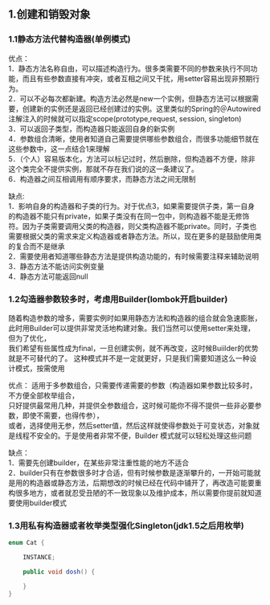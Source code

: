 ## 1.创建和销毁对象

### 1.1静态方法代替构造器(单例模式)
优点：  
1．静态方法名称自由，可以描述构造行为。很多类需要不同的参数来执行不同功能，而且有些参数直接有冲突，或者互相之间又干扰，用setter容易出现非预期行为。  
2．可以不必每次都新建。构造方法必然是new一个实例，但静态方法可以根据需要，创建新的实例还是返回已经创建过的实例。这里类似的Spring的＠Autowired 注解注入的时候就可以指定scope(prototype,request, session, singleton)  
3．可以返回子类型，而构造器只能返回自身的新实例  
4．参数组合清晰，使用者知道自己需要提供哪些参数组合，而很多功能细节就在这些参数中，这一点结合1来理解  
5．（个人）容易版本化，方法可以标记过时，然后删除，但构造器不方便，除非这个类完全不提供实例，那就不存在我们说的这一条建议了。  
6．构造器之间互相调用有顺序要求，而静态方法之间无限制  

缺点:  
1．影响自身的构造器和子类的行为。对于优点3，如果需要提供子类，第一自身的构造器不能只有private，如果子类没有在同一包中，则构造器不能是无修饰符。因为子类需要调用父类的构造器，则父类构造器不能private。同时，子类也需要根据父类的需求来定义构造器或者静态方法。所以，现在更多的是鼓励使用类的复合而不是继承  
2．需要使用者知道哪些静态方法是提供构造功能的，有时候需要注释来辅助说明  
3．静态方法不能访问实例变量  
4．静态方法可能返回null  

### 1.2勾造器参数较多时，考虑用Builder(lombok开启builder)
随着构造参数的增多，需要实例时如果用静态方法和构造器的组合就会急速膨胀，  
此时用Builder可以提供非常灵活地构建对象。我们当然可以使用setter来处理，但为了优化，  
我们希望有些属性成为final，一旦创建实例，就不再改变，这时候Buiilder的优势就是不可替代的了。
这种模式并不是一定就更好，只是我们需要知道这么一种设计模式，按需使用

优点：
适用于多参数组合，只需要传递需要的参数（构造器如果参数比较多时，不方便全部枚举组合，  
只好提供最常用几种，并提供全参数组合，这时候可能你不得不提供一些非必要参数，即使不需要，也得传参），  
或者，选择使用无参，然后setter值，然后这样就使得参数处于可变状态，对象就是线程不安全的。于是使用者非常不便，Builder 模式就可以轻松处理这些问题

缺点：  
1．需要先创建builder，在某些非常注重性能的地方不适合  
2．builder只有在参数很多时才合适，但有时候参数是逐渐攀升的，一开始可能就是用的构造器或静态方法，后期想改的时候已经在代码中铺开了，再改造可能要重构很多地方，或者就忍受丑陋的不一致现象以及维护成本，所以需要你提前就知道要使用builder模式

### 1.3用私有构造器或者枚举类型强化Singleton(jdk1.5之后用枚举)
~~~java
enum Cat {

    INSTANCE;

    public void dosh() {

    }
}
~~~
